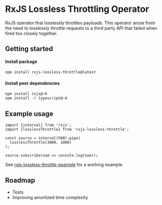 # RxJS Lossless Throttling Operator

RxJS operator that losslessly throttles payloads. This operator arose from the need to losslessly throttle requests to a
third party API that failed when fired too closely together.

## Getting started

#### Install package

```bash
npm install rxjs-lossless-throttle@latest
```

#### Install peer dependencies
```bash
npm install rxjs@~6
npm install -D typescript@~4
```

## Example usage

```
import {interval} from 'rxjs';
import {losslessThrottle} from 'rxjs-lossless-throttle';

const source = interval(500).pipe(
  losslessThrottle(3000, 1000)
);

source.subscribe(num => console.log(num));
```

See [rxjs-lossless-throttle-example](https://github.com/rogisolorzano/rxjs-lossless-throttle-example) for a working example.

## Roadmap
- Tests
- Improving amortized time complexity
